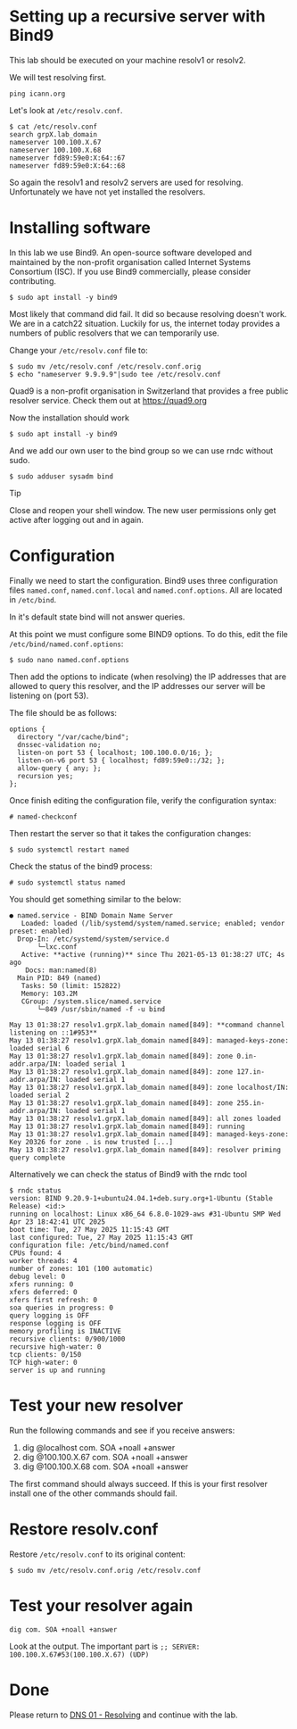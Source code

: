 # Setting up a recursive server with Bind9

This lab should be executed on your machine resolv1 or resolv2.

We will test resolving first.
```
ping icann.org
```
Let's look at `/etc/resolv.conf`.
```
$ cat /etc/resolv.conf
search grpX.lab_domain
nameserver 100.100.X.67
nameserver 100.100.X.68
nameserver fd89:59e0:X:64::67
nameserver fd89:59e0:X:64::68
```
So again the resolv1 and resolv2 servers are used for resolving.
Unfortunately we have not yet installed the resolvers.

# Installing software

In this lab we use Bind9. An open-source software developed and maintained by 
the non-profit organisation called Internet Systems Consortium (ISC). If you use 
Bind9 commercially, please consider contributing.
```
$ sudo apt install -y bind9
```
Most likely that command did fail. It did so because resolving doesn't work.
We are in a catch22 situation. Luckily for us, the internet today provides
a numbers of public resolvers that we can temporarily use.

Change your `/etc/resolv.conf` file to:
```
$ sudo mv /etc/resolv.conf /etc/resolv.conf.orig
$ echo "nameserver 9.9.9.9"|sudo tee /etc/resolv.conf
```
Quad9 is a non-profit organisation in Switzerland that provides a free
public resolver service. Check them out at https://quad9.org

Now the installation should work
```
$ sudo apt install -y bind9
```
And we add our own user to the bind group so we can use rndc without sudo.
```
$ sudo adduser sysadm bind
```
> [!TIP]
> Close and reopen your shell window. The new user permissions only get active after logging out and in again.

# Configuration 

Finally we need to start the configuration. Bind9 uses three configuration files
`named.conf`, `named.conf.local` and `named.conf.options`. All are located in `/etc/bind`.

In it's default state bind will not answer queries.

At this point we must configure some BIND9 options.
To do this, edit the file `/etc/bind/named.conf.options`:

```
$ sudo nano named.conf.options
```

Then add the options to indicate (when resolving) the IP addresses 
that are allowed to query this resolver, and the IP addresses our 
server will be listening on (port 53). 

The file should be as follows:

```
options {
  directory "/var/cache/bind";
  dnssec-validation no;
  listen-on port 53 { localhost; 100.100.0.0/16; };
  listen-on-v6 port 53 { localhost; fd89:59e0::/32; };
  allow-query { any; };
  recursion yes;
};
```

Once finish editing the configuration file, verify the configuration syntax:

```
# named-checkconf
```

Then restart the server so that it takes the configuration changes:

```
$ sudo systemctl restart named 
```

Check the status of the bind9 process:

```
# sudo systemctl status named
```

You should get something similar to the below:

```
● named.service - BIND Domain Name Server
   Loaded: loaded (/lib/systemd/system/named.service; enabled; vendor preset: enabled)
  Drop-In: /etc/systemd/system/service.d
       └─lxc.conf
   Active: **active (running)** since Thu 2021-05-13 01:38:27 UTC; 4s ago
    Docs: man:named(8)
  Main PID: 849 (named)
   Tasks: 50 (limit: 152822)
   Memory: 103.2M
   CGroup: /system.slice/named.service
       └─849 /usr/sbin/named -f -u bind

May 13 01:38:27 resolv1.grpX.lab_domain named[849]: **command channel listening on ::1#953**
May 13 01:38:27 resolv1.grpX.lab_domain named[849]: managed-keys-zone: loaded serial 6
May 13 01:38:27 resolv1.grpX.lab_domain named[849]: zone 0.in-addr.arpa/IN: loaded serial 1
May 13 01:38:27 resolv1.grpX.lab_domain named[849]: zone 127.in-addr.arpa/IN: loaded serial 1
May 13 01:38:27 resolv1.grpX.lab_domain named[849]: zone localhost/IN: loaded serial 2
May 13 01:38:27 resolv1.grpX.lab_domain named[849]: zone 255.in-addr.arpa/IN: loaded serial 1
May 13 01:38:27 resolv1.grpX.lab_domain named[849]: all zones loaded
May 13 01:38:27 resolv1.grpX.lab_domain named[849]: running
May 13 01:38:27 resolv1.grpX.lab_domain named[849]: managed-keys-zone: Key 20326 for zone . is now trusted [...]
May 13 01:38:27 resolv1.grpX.lab_domain named[849]: resolver priming query complete
```

Alternatively we can check the status of Bind9 with the rndc tool
```
$ rndc status
version: BIND 9.20.9-1+ubuntu24.04.1+deb.sury.org+1-Ubuntu (Stable Release) <id:>
running on localhost: Linux x86_64 6.8.0-1029-aws #31-Ubuntu SMP Wed Apr 23 18:42:41 UTC 2025
boot time: Tue, 27 May 2025 11:15:43 GMT
last configured: Tue, 27 May 2025 11:15:43 GMT
configuration file: /etc/bind/named.conf
CPUs found: 4
worker threads: 4
number of zones: 101 (100 automatic)
debug level: 0
xfers running: 0
xfers deferred: 0
xfers first refresh: 0
soa queries in progress: 0
query logging is OFF
response logging is OFF
memory profiling is INACTIVE
recursive clients: 0/900/1000
recursive high-water: 0
tcp clients: 0/150
TCP high-water: 0
server is up and running
```

# Test your new resolver

Run the following commands and see if you receive answers:

1. dig @localhost    com. SOA +noall +answer
1. dig @100.100.X.67 com. SOA +noall +answer
1. dig @100.100.X.68 com. SOA +noall +answer

The first command should always succeed. If this is your first resolver install 
one of the other commands should fail.

# Restore resolv.conf

Restore `/etc/resolv.conf` to its original content:
```
$ sudo mv /etc/resolv.conf.orig /etc/resolv.conf
```

# Test your resolver again

```
dig com. SOA +noall +answer
```

Look at the output. The important part is `;; SERVER: 100.100.X.67#53(100.100.X.67) (UDP)`

# Done

Please return to [DNS 01 - Resolving](DNS%2001%20-%20Resolving.md) and continue with the lab.
